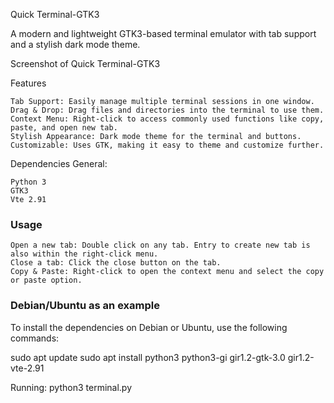 Quick Terminal-GTK3

A modern and lightweight GTK3-based terminal emulator with tab support and a stylish dark mode theme.

Screenshot of Quick Terminal-GTK3

Features

    Tab Support: Easily manage multiple terminal sessions in one window.
    Drag & Drop: Drag files and directories into the terminal to use them.
    Context Menu: Right-click to access commonly used functions like copy, paste, and open new tab.
    Stylish Appearance: Dark mode theme for the terminal and buttons.
    Customizable: Uses GTK, making it easy to theme and customize further.

Dependencies
General:

    Python 3
    GTK3
    Vte 2.91

### Usage

    Open a new tab: Double click on any tab. Entry to create new tab is also within the right-click menu.
    Close a tab: Click the close button on the tab.
    Copy & Paste: Right-click to open the context menu and select the copy or paste option.



### Debian/Ubuntu as an example

To install the dependencies on Debian or Ubuntu, use the following commands:



sudo apt update
sudo apt install python3 python3-gi gir1.2-gtk-3.0 gir1.2-vte-2.91

Running: python3 terminal.py

